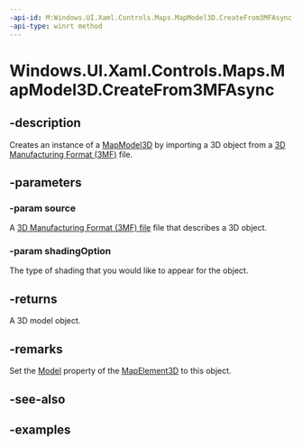 ```yaml
---
-api-id: M:Windows.UI.Xaml.Controls.Maps.MapModel3D.CreateFrom3MFAsync(Windows.Storage.Streams.IRandomAccessStreamReference,Windows.UI.Xaml.Controls.Maps.MapModel3DShadingOption)
-api-type: winrt method
---
```


<!-- Method syntax.
public IAsyncOperation<MapModel3D> MapModel3D.CreateFrom3MFAsync(IRandomAccessStreamReference source, MapModel3DShadingOption shadingOption)
-->

# Windows.UI.Xaml.Controls.Maps.MapModel3D.CreateFrom3MFAsync

## -description
Creates an instance of a [MapModel3D](mapmodel3d.md) by importing a 3D object from a [3D Manufacturing Format (3MF)](https://3mf.io/spec/) file.

## -parameters
### -param source
A [3D Manufacturing Format (3MF) file](https://3mf.io/spec/) file that describes a 3D object.

### -param shadingOption
The type of shading that you would like to appear for the object.

## -returns
A 3D model object.

## -remarks
Set the [Model](mapelement3d_model.md) property of the [MapElement3D](mapelement3d.md) to this object.

## -see-also

## -examples

